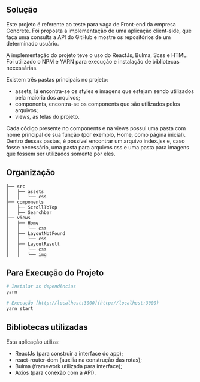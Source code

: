 ## Solução
Este projeto é referente ao teste para vaga de Front-end da empresa Concrete. Foi proposta a implementação de uma aplicação client-side, que faça uma consulta a API do GitHub e mostre os repositórios de um determinado usuário.

A implementação do projeto teve o uso do ReactJs, Bulma, Scss e HTML. Foi utilizado o NPM e YARN para execução e instalação de bibliotecas necessárias.

Existem três pastas principais no projeto:
- assets, lá encontra-se os styles e imagens que estejam sendo utilizados pela maioria dos arquivos;
- components, encontra-se os components que são utilizados pelos arquivos;
- views, as telas do projeto.

Cada código presente no components e na views possui uma pasta com nome principal de sua função (por exemplo, Home, como página inicial). Dentro dessas pastas, é possível encontrar um arquivo index.jsx e, caso fosse necessário, uma pasta para arquivos css e uma pasta para imagens que fossem ser utilizados somente por eles.


## Organização
```
├── src
│   ├── assets
│   │   └── css
├── components
│   ├── ScrollToTop
│   ├── Searchbar
├── views
│   ├── Home
│   │   └── css
│   ├── LayoutNotFound
│   │   └── css
│   ├── LayoutResult
│   │   └── css
│   │   └── img

```

## Para Execução do Projeto

``` bash
# Instalar as dependências
yarn

# Execução [http://localhost:3000](http://localhost:3000)
yarn start

```

## Bibliotecas utilizadas
Esta aplicação utiliza:
- ReactJs (para construir a interface do app);
- react-router-dom (auxilia na construção das rotas);
- Bulma (framework utilizada para interface);
- Axios (para conexão com a API).
